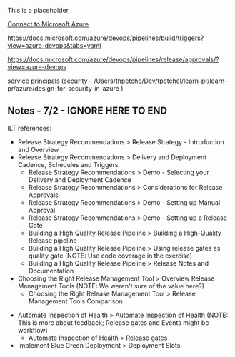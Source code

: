 This is a placeholder.

[Connect to Microsoft Azure](https://docs.microsoft.com/azure/devops/pipelines/library/connect-to-azure?view=azure-devops)

https://docs.microsoft.com/azure/devops/pipelines/build/triggers?view=azure-devops&tabs=yaml

https://docs.microsoft.com/azure/devops/pipelines/release/approvals/?view=azure-devops

service principals (security - /Users/thpetche/Dev/tpetchel/learn-pr/learn-pr/azure/design-for-security-in-azure
)

## Notes - 7/2 - IGNORE HERE TO END

ILT references:

- Release Strategy Recommendations > Release Strategy - Introduction and Overview
- Release Strategy Recommendations > Delivery and Deployment Cadence, Schedules and Triggers
  - Release Strategy Recommendations > Demo - Selecting your Delivery and Deployment Cadence
  - Release Strategy Recommendations > Considerations for Release Approvals
  - Release Strategy Recommendations > Demo - Setting up Manual Approval
  - Release Strategy Recommendations > Demo - Setting up a Release Gate
  - Building a High Quality Release Pipeline > Building a High-Quality Release pipeline
  - Building a High Quality Release Pipeline > Using release gates as quality gate (NOTE: Use code coverage in the exercise)
  - Building a High Quality Release Pipeline > Release Notes and Documentation
- Choosing the Right Release Management Tool > Overview Release Management Tools (NOTE: We weren't sure of the value here?)
  - Choosing the Right Release Management Tool > Release Management Tools Comparison
* Automate Inspection of Health > Automate Inspection of Health (NOTE: This is more about feedback; Release gates and Events might be workflow)
  * Automate Inspection of Health > Release gates
* Implement Blue Green Deployment > Deployment Slots